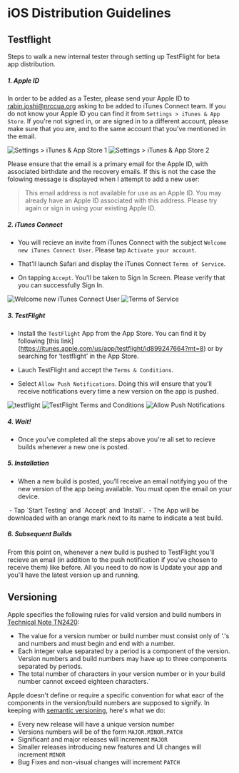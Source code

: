 # iOS Distribution Guidelines

## Testflight

Steps to walk a new internal tester through setting up TestFlight for beta app distribution. 

##### 1. Apple ID
In order to be added as a Tester, please send your Apple ID to rabin.joshi@nrccua.org asking to be added to iTunes Connect team. If you do not know your Apple ID you can find it from `Settings > iTunes & App Store`. If you're not signed in, or are signed in to a different account, please make sure that you are, and to the same account that you've mentioned in the email.

![Settings > iTunes & App Store 1](https://github.com/nrccua/testflight-distribution-guidelines-ios/blob/master/images/IMG_0074.PNG) ![Settings > iTunes & App Store 2](https://github.com/nrccua/testflight-distribution-guidelines-ios/blob/master/images/IMG_0075.PNG)

Please ensure that the email is a primary email for the Apple ID, with associated birthdate and the recovery emails. If this is not the case the folowing message is displayed when I attempt to add a new user: 
> This email address is not available for use as an Apple ID.
> You may already have an Apple ID associated with this address. 
> Please try again or sign in using your existing Apple ID.

##### 2. iTunes Connect

- You will recieve an invite from iTunes Connect with the subject `Welcome new iTunes Connect User`. Please tap `Activate your account`.

- That'll launch Safari and display the iTunes Connect `Terms of Service`.

- On tapping `Accept`. You'll be taken to Sign In Screen. Please verify that you can successfully Sign In.

![Welcome new iTunes Connect User](https://github.com/nrccua/testflight-distribution-guidelines-ios/blob/master/images/IMG_0072.PNG) ![Terms of Service](https://github.com/nrccua/testflight-distribution-guidelines-ios/blob/master/images/IMG_0073.PNG)


##### 3. TestFlight

- Install the `TestFlight` App from the App Store. You can find it by following [this link] (https://itunes.apple.com/us/app/testflight/id899247664?mt=8) or by searching for ‘testflight’ in the App Store. 

- Lauch TestFlight and accept the `Terms & Conditions`.

- Select `Allow Push Notifications`. Doing this will ensure that you’ll receive notifications every time a new version on the app is pushed.

![testflight](https://github.com/nrccua/testflight-distribution-guidelines-ios/blob/master/images/IMG_0076.PNG) ![TestFlight Terms and Conditions](https://github.com/nrccua/testflight-distribution-guidelines-ios/blob/master/images/IMG_0079.PNG) ![Allow Push Notifications](https://github.com/nrccua/testflight-distribution-guidelines-ios/blob/master/images/IMG_0080.PNG)


##### 4. Wait!

- Once you've completed all the steps above you're all set to recieve builds whenever a new one is posted.


##### 5. Installation

- When a new build is posted, you’ll receive an email notifying you of the new version of the app being available. You must open the email on your device.
<img>
- Tap `Start Testing` and `Accept` and `Install`. 
<img>
- The App will be downloaded with an orange mark next to its name to indicate a test build.


##### 6. Subsequent Builds

From this point on, whenever a new build is pushed to TestFlight you'll recieve an email (in addition to the push notification if you’ve chosen to receive them) like before. All you need to do now is Update your app and you'll have the latest version up and running. 


## Versioning

Apple specifies the following rules for valid version and build numbers in [Technical Note TN2420](https://developer.apple.com/library/content/technotes/tn2420/_index.html):

- The value for a version number or build number must consist only of '.'s and numbers and must begin and end with a number. 
- Each integer value separated by a period is a component of the version. Version numbers and build numbers may have up to three components separated by periods. 
- The total number of characters in your version number or in your build number cannot exceed eighteen characters.`

Apple doesn't define or require a specific convention for what eacr of the components in the version/build numbers are supposed to signify. In keeping with [semantic versioning](http://semver.org), here's what we do:

- Every new release will have a unique version number
- Versions numbers will be of the form `MAJOR.MINOR.PATCH`
- Significant and major releases will increment `MAJOR`
- Smaller releases introducing new features and UI changes will increment `MINOR`
- Bug Fixes and non-visual changes will increment `PATCH`


